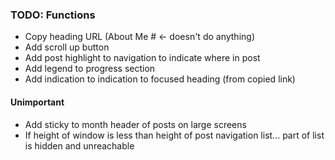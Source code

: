 ### TODO: Functions
- Copy heading URL (About Me # <- doesn't do anything) 
- Add scroll up button
- Add post highlight to navigation to indicate where in post
- Add legend to progress section 
- Add indication to indication to focused heading (from copied link)
#### Unimportant
- Add sticky to month header of posts on large screens
- If height of window is less than height of post navigation list... part of list is hidden and unreachable
